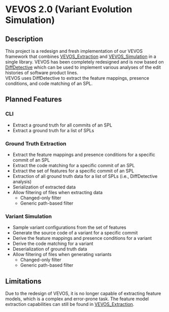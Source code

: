 # VEVOS 2.0 (Variant Evolution Simulation)

## Description
This project is a redesign and fresh implementation of our VEVOS framework that combines [VEVOS_Extraction][VEVOS_Extraction] and [VEVOS_Simulation][VEVOS_Simulation] in a single library.
VEVOS has been completely redesigned and is now based on [DiffDetective][DiffDetective] which can be used to implement various analyses of the edit histories of software product lines.  
VEVOS uses DiffDetective to extract the feature mappings, presence conditions, and code matching of an SPL. 

## Planned Features
### CLI
- Extract a ground truth for all commits of an SPL
- Extract a ground truth for a list of SPLs

### Ground Truth Extraction
- Extract the feature mappings and presence conditions for a specific commit of an SPL
- Extract the code matching for a specific commit of an SPL
- Extract the set of features for a specific commit of an SPL
- Extraction of all ground truth data for a list of SPLs (i.e., DiffDetective analysis)
- Serialization of extracted data
- Allow filtering of files when extracting data
  - Changed-only filter
  - Generic path-based filter

### Variant Simulation
- Sample variant configurations from the set of features
- Generate the source code of a variant for a specific commit
- Derive the feature mappings and presence conditions for a variant
- Derive the code matching for a variant
- Deserialization of ground truth data
- Allow filtering of files when generating variants
  - Changed-only filter
  - Generic path-based filter

## Limitations
Due to the redesign of VEVOS, it is no longer capable of extracting feature models, which is a complex and error-prone task. 
The feature model extraction capabilities can still be found in [VEVOS_Extraction][VEVOS_Extraction].



[VEVOS_Extraction]: https://github.com/VariantSync/VEVOS_Extraction
[VEVOS_Simulation]: https://github.com/VariantSync/VEVOS_Simulation
[DiffDetective]: https://github.com/VariantSync/DiffDetective
